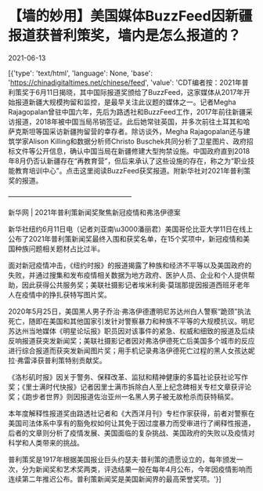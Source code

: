 # 【墙的妙用】美国媒体BuzzFeed因新疆报道获普利策奖，墙内是怎么报道的？

2021-06-13

[{'type': 'text/html', 'language': None, 'base': 'https://chinadigitaltimes.net/chinese/feed', 'value': 'CDT编者按：2021年普利策奖于6月11日揭晓，其中国际报道奖颁给了BuzzFeed，这家媒体从2017年开始报道新疆大规模拘留和监控，是最早关注此议题的媒体之一。记者Megha Rajagopalan曾驻中国六年，先后为路透社和BuzzFeed工作，2017年前往新疆采访报道，2018年被中国当局吊销签证。此后她常驻英国，并多次前往土耳其和哈萨克斯坦等国采访新疆拘留营的幸存者。除访谈外，Megha Rajagopalan还与建筑学家Alison Killing和数据分析师Christo Buschek共同分析了卫星图片、政府招标文件等公开信息，确认中国当局在新疆修建大型拘禁设施。中国政府直到2018年8月仍否认新疆存在“再教育营”，但后来承认了这些设施的存在，称之为“职业技能教育培训中心”。点击这里阅读BuzzFeed获奖报道。附新华社对2021年普利策奖的报道。

——————————————————

新华网 | 2021年普利策新闻奖聚焦新冠疫情和弗洛伊德案

新华社纽约6月11日电（记者刘亚南\u3000潘丽君）美国哥伦比亚大学11日在线上公布了2021年普利策新闻奖最终入围和获奖名单，在15个奖项中，新冠疫情和美国种族问题相关题材占比过半。

面对新冠疫情冲击，《纽约时报》的报道揭露了种族和经济不平等以及美国政府的失败，并通过搜集和发布疫情相关数据为地方政府、医护人员、企业和个人提供帮助，因此获得公共服务奖；美联社摄影记者埃米利奥·莫瑞那提因报道西班牙老年人在疫情中的挣扎获特写图片奖。

2020年5月25日，美国黑人男子乔治·弗洛伊德遭明尼苏达州白人警察“跪颈”执法死亡，随即在美国和其他国家引发针对警察暴力和种族不平等的大规模抗议。明尼苏达州当地媒体《明星论坛报》职员因对该事件的紧急、权威和细致的报道及后续反响报道获突发新闻奖；美联社摄影记者因对弗洛伊德死亡后美国多个城市的反应进行综合报道而获突发新闻图片奖；用手机记录弗洛伊德死亡过程的黑人女孩达妮拉·弗雷泽获普利策特别贡献奖。

《洛杉矶时报》因关于警务、保释改革、监狱和精神健康的多篇社论获社论写作奖；《里士满时代快报》记者因里士满市拆除白人至上纪念碑相关专栏文章获评论奖；《跑步者世界》则因报道佐治亚州一名黑人男子被无故枪杀而获特稿奖。

本年度解释性报道奖由路透社记者和《大西洋月刊》专栏作家获得，前者对警察在美国司法体系中享有的豁免权如何让其免于因过度暴力而受审进行了阐释性报道，后者的文章则分析了疫情发展、美国面临的复杂挑战、美国政府的失败以及疫情对科学和人类带来的挑战。

普利策奖是1917年根据美国报业巨头约瑟夫·普利策的遗愿设立的，每年颁发一次，分为新闻奖和艺术奖两类，评选结果一般在每年4月公布，今年因疫情影响而连续第二年推迟公布。普利策新闻奖是美国新闻界的最高荣誉奖项。'}]